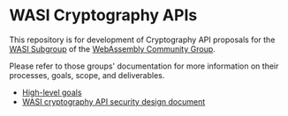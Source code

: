 # WASI Cryptography APIs

This repository is for development of Cryptography API proposals for the
[WASI Subgroup] of the [WebAssembly Community Group].

Please refer to those groups' documentation for more information on their
processes, goals, scope, and deliverables.

[WASI Subgroup]: https://github.com/WebAssembly/WASI
[WebAssembly Community Group]: https://www.w3.org/community/webassembly/

* [High-level goals](docs/HighLevelGoals.md)
* [WASI cryptography API security design document](design/security.md)